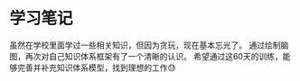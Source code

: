 # 学习笔记
虽然在学校里面学过一些相关知识，但因为贪玩，现在基本忘光了。
通过绘制脑图，再次对自己知识体系框架有了一个清晰的认识。
希望通过这60天的训练，能够完善并补充知识体系模型，找到理想的工作😓
